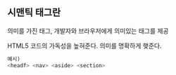 ## 시맨틱 태그란 

의미를 가진 태그,
개발자와 브라우저에게 의미있는 태그를 제공

HTML5 코드의 가독성을 높혀준다. 의미를 명확하게 햊준다.

```js
예시)
<headf> <nav> <aside> <section>
```